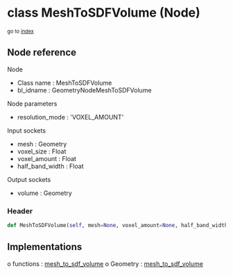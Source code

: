 # class MeshToSDFVolume (Node)

<sub>go to [index](/docs/index.md)</sub>

## Node reference

Node
 - Class name : MeshToSDFVolume
 - bl_idname : GeometryNodeMeshToSDFVolume

Node parameters
 - resolution_mode : 'VOXEL_AMOUNT'

Input sockets
 - mesh : Geometry
 - voxel_size : Float
 - voxel_amount : Float
 - half_band_width : Float

Output sockets
 - volume : Geometry

### Header

``` python
def MeshToSDFVolume(self, mesh=None, voxel_amount=None, half_band_width=None, voxel_size=None, resolution_mode='VOXEL_AMOUNT', node_label=None, node_color=None):
```

## Implementations

o functions : [mesh_to_sdf_volume](#mesh_to_sdf_volume)
o Geometry : [mesh_to_sdf_volume](#mesh_to_sdf_volume) 

